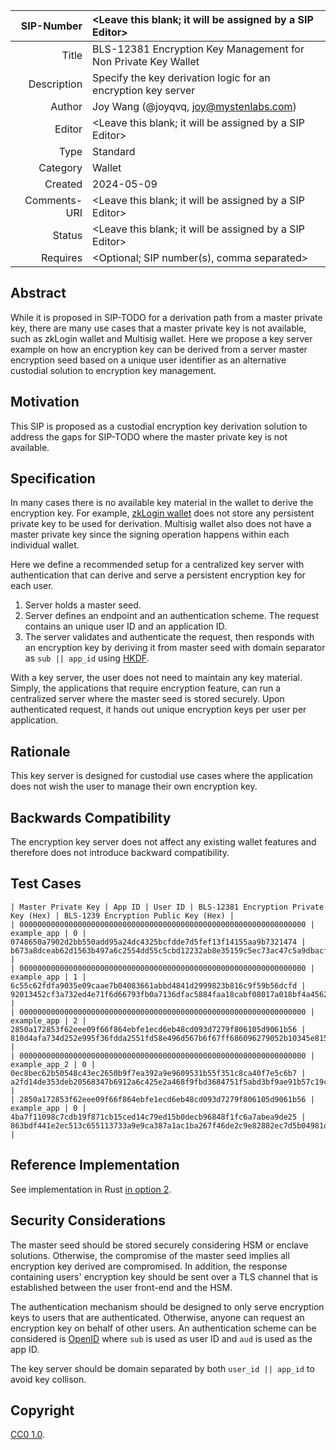 | SIP-Number          | <Leave this blank; it will be assigned by a SIP Editor> |
| ---:                | :--- |
| Title               | BLS-12381 Encryption Key Management for Non Private Key Wallet |
| Description         | Specify the key derivation logic for an encryption key server |
| Author              | Joy Wang (@joyqvq, joy@mystenlabs.com)|
| Editor              | <Leave this blank; it will be assigned by a SIP Editor> |
| Type                | Standard |
| Category            | Wallet |
| Created             | 2024-05-09 |
| Comments-URI        | <Leave this blank; it will be assigned by a SIP Editor> |
| Status              | <Leave this blank; it will be assigned by a SIP Editor> |
| Requires            | <Optional; SIP number(s), comma separated> |

## Abstract

While it is proposed in SIP-TODO for a derivation path from a master private key, there are many use cases that a master private key is not available, such as zkLogin wallet and Multisig wallet. Here we propose a key server example on how an encryption key can be derived from a server master encryption seed based on a unique user identifier as an alternative custodial solution to encryption key management. 

## Motivation

This SIP is proposed as a custodial encryption key derivation solution to address the gaps for SIP-TODO where the master private key is not available. 

## Specification

In many cases there is no available key material in the wallet to derive the encryption key. For example, [zkLogin wallet](https://docs.sui.io/concepts/cryptography/zklogin) does not store any persistent private key to be used for derivation. Multisig wallet also does not have a master private key since the signing operation happens within each individual wallet. 

Here we define a recommended setup for a centralized key server with authentication that can derive and serve a persistent encryption key for each user. 

1. Server holds a master seed. 
2. Server defines an endpoint and an authentication scheme. The request contains an unique user ID and an application ID.
3. The server validates and authenticate the request, then responds with an encryption key by deriving it from master seed with domain separator as `sub || app_id` using [HKDF](https://datatracker.ietf.org/doc/html/rfc5869). 

With a key server, the user does not need to maintain any key material. Simply, the applications that require encryption feature, can run a centralized server where the master seed is stored securely. Upon authenticated request, it hands out unique encryption keys per user per application.

## Rationale

This key server is designed for custodial use cases where the application does not wish the user to manage their own encryption key.

## Backwards Compatibility

The encryption key server does not affect any existing wallet features and therefore does not introduce backward compatibility. 

## Test Cases

```
| Master Private Key | App ID | User ID | BLS-12381 Encryption Private Key (Hex) | BLS-1239 Encryption Public Key (Hex) | 
| 0000000000000000000000000000000000000000000000000000000000000000 | example_app | 0 | 0748650a7902d2bb550add95a24dc4325bcfdde7d5fef13f14155aa9b7321474 | b673a8dceab62d1563b497a6c2554dd55c5cbd12232ab8e35159c5ec73ac47c5a9dbacfc5b9f5322018f26f37e3d1cb4 | 
| 0000000000000000000000000000000000000000000000000000000000000000 | example_app | 1 | 6c55c62fdfa9035e09caae7b04083661abbd4841d2999823b816c9f59b56dcfd | 92013452cf3a732ed4e71f6d66793fb0a7136dfac5884faa18cabf08017a018bf4a45621c41c7ea524da6198dde021ba | 
| 0000000000000000000000000000000000000000000000000000000000000000 | example_app | 2 | 2850a172853f62eee09f66f864ebfe1ecd6eb48cd093d7279f806105d9061b56 | 810d4afa734d252e995f36fdda2551fd58e496d567b6f67ff686096279052b10345e8158379770e72d4d9144e523e925 | 
| 0000000000000000000000000000000000000000000000000000000000000000 | example_app_2 | 0 | 0ec8bec62b50548c43ec2650b9f7ea392a9e9609531b55f351c8ca40f7e5c6b7 | a2fd14de353deb20568347b6912a6c425e2a468f9fbd3684751f5abd3bf9ae91b57c19c4f1484e6f460396a043a30d96 | 
| 2850a172853f62eee09f66f864ebfe1ecd6eb48cd093d7279f806105d9061b56 | example_app | 0 | 4ba7f11098c7cdb19f871cb15ced14c79ed15b0decb96848f1fc6a7abea9de25 | 863bdf441e2ec513c655113733a9e9ca387a1ac1ba267f46de2c9e82882ec7d5b04981de0def1aef51f5b36f43b19929 | 
```

## Reference Implementation

See implementation in Rust [in option 2](https://github.com/MystenLabs/encrypted-nft-poc/blob/main/cli/README.md#generate-and-derive-encryption-key). 

## Security Considerations

The master seed should be stored securely considering HSM or enclave solutions. Otherwise, the compromise of the master seed implies all encryption key derived are compromised. In addition, the response containing users' encryption key should be sent over a TLS channel that is established between the user front-end and the HSM.

The authentication mechanism should be designed to only serve encryption keys to users that are authenticated. Otherwise, anyone can request an encryption key on behalf of other users. An authentication scheme can be considered is [OpenID](https://openid.net/specs/openid-connect-core-1_0.html) where `sub` is used as user ID and `aud` is used as the app ID. 

The key server should be domain separated by both `user_id || app_id` to avoid key collison. 

## Copyright

[CC0 1.0](../LICENSE.md).